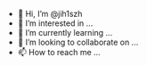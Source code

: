 - 👋 Hi, I’m @jih1szh
- 👀 I’m interested in ...
- 🌱 I’m currently learning ...
- 💞️ I’m looking to collaborate on ...
- 📫 How to reach me ...

<!---
jih1szh/jih1szh is a ✨ special ✨ repository because its `README.md` (this file) appears on your GitHub profile.
You can click the Preview link to take a look at your changes.
--->
